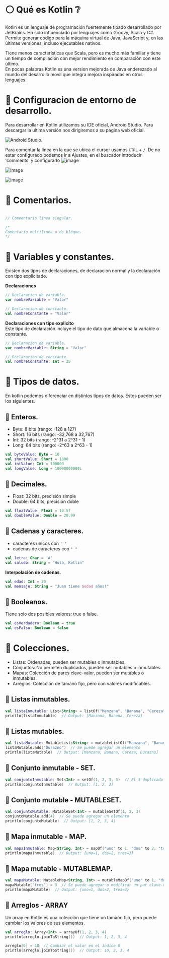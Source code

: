 # ⚪ Qué es Kotlin ❔
Kotlin es un lenguaje de programación fuertemente tipado desarrollado por JetBrains. Ha sido influenciado por lenguajes como Groovy, Scala y C#. Permite generar código para la máquina virtual de Java, JavaScript y, en las últimas versiones, incluso ejecutables nativos.

Tiene menos características que Scala, pero es mucho más familiar y tiene un tiempo de compilación con mejor rendimiento en comparación con este último.   
En pocas palabras Kotlin es una version mejorada de Java enderezado al mundo del desarrollo movil que integra mejora inspiradas en otros lenguajes.

# 📌 Configuracion de entorno de desarrollo.
Para desarrollar en Kotlin utilizamos su IDE oficial, Android Studio.
Para descargar la ultima versión nos dirigiremos a su página web oficial.   

![Android Studio]("https://developer.android.com/studio?hl=es-419").


Para comentar la linea en la que se ubica el cursor usamos `CTRL` + `/`. De no estar configurado podemos ir a Ajustes, en el buscador introducir 'comments' y configurarlo 
![image](https://github.com/user-attachments/assets/0dd7618a-64e8-408d-b0ca-11984b2eb676)
       
![image](https://github.com/user-attachments/assets/214a2494-4345-431b-92aa-6905866e97af)
      
![image](https://github.com/user-attachments/assets/a3e26fdb-f8e6-4062-bf2b-ad612dace1be)




# 📌 Comentarios.
```kotlin

// Comeentario linea singular.

/*
Comentario multilinea o de bloque.
*/
```

# 📌 Variables y constantes.
Existen dos tipos de declaraciones, de declaracion normal y la declaración con tipo explicitado.   
   
**Declaraciones**
```kotlin
// Declaracion de variable.
var nombreVariable = "Valor"

// Declaracion de constante.
val nombreConstante = "Valor"
```

**Declaraciones con tipo explicito**    
Este tipo de declaración incluye el tipo de dato que almacena la variable o constante.   
```kotlin
// Declaracion de variable.
var nombreVariable: String = "Valor"

// Declaracion de constante.
val nombreConstante: Int = 25
```

# 📌 Tipos de datos.
En kotlin podemos diferenciar en distintos tipos de datos. Estos pueden ser los siguientes.

## 🔹 Enteros.   
- Byte: 8 bits (rango: -128 a 127)
- Short: 16 bits (rango: -32,768 a 32,767)
- Int: 32 bits (rango: -2^31 a 2^31 - 1)
- Long: 64 bits (rango: -2^63 a 2^63 - 1)
```kotlin
val byteValue: Byte = 10
val shortValue: Short = 1000
val intValue: Int = 100000
val longValue: Long = 10000000000L
```

## 🔹 Decimales.
- Float: 32 bits, precisión simple   
- Double: 64 bits, precisión doble   
```kotlin
val floatValue: Float = 10.5f
val doubleValue: Double = 20.99
```

## 🔹 Cadenas y caracteres.
- caracteres unicos con `' '`
- cadenas de caracteres con `" "`
```kotlin
val letra: Char = 'A'
val saludo: String = "Hola, Kotlin"
```

**Interpolación de cadenas.**
```kotlin
val edad: Int = 20
val mensaje: String = "Juan tiene $edad años!"
```


## 🔹 Booleanos.
Tiene solo dos posibles valores: true o false.
```kotlin
val esVerdadero: Boolean = true
val esFalso: Boolean = false
```

# 📌 Colecciones.
- Listas: Ordenadas, pueden ser mutables o inmutables.
- Conjuntos: No permiten duplicados, pueden ser mutables o inmutables.
- Mapas: Colección de pares clave-valor, pueden ser mutables o inmutables.
- Arreglos: Colección de tamaño fijo, pero con valores modificables.
     
## 🔹 Listas inmutables.
```kotlin
val listaInmutable: List<String> = listOf("Manzana", "Banana", "Cereza")
println(listaInmutable)  // Output: [Manzana, Banana, Cereza]
```

## 🔹 Listas mutables.
```kotlin
val listaMutable: MutableList<String> = mutableListOf("Manzana", "Banana", "Cereza")
listaMutable.add("Durazno")  // Se puede agregar un elemento
println(listaMutable)  // Output: [Manzana, Banana, Cereza, Durazno]
```

## 🔹 Conjunto inmutable - SET.
```kotlin
val conjuntoInmutable: Set<Int> = setOf(1, 2, 3, 3)  // El 3 duplicado será ignorado
println(conjuntoInmutable)  // Output: [1, 2, 3]
```

## 🔹 Conjunto mutable - MUTABLESET.
```kotlin
val conjuntoMutable: MutableSet<Int> = mutableSetOf(1, 2, 3)
conjuntoMutable.add(4)  // Se puede agregar un elemento
println(conjuntoMutable)  // Output: [1, 2, 3, 4]
```

## 🔹 Mapa inmutable - MAP.
```kotlin
val mapaInmutable: Map<String, Int> = mapOf("uno" to 1, "dos" to 2, "tres" to 3)
println(mapaInmutable)  // Output: {uno=1, dos=2, tres=3}
```

## 🔹 Mapa mutable - MUTABLEMAP.
```kotlin
val mapaMutable: MutableMap<String, Int> = mutableMapOf("uno" to 1, "dos" to 2)
mapaMutable["tres"] = 3  // Se puede agregar o modificar un par clave-valor
println(mapaMutable)  // Output: {uno=1, dos=2, tres=3}
```

## 🔹 Arreglos - ARRAY
Un array en Kotlin es una colección que tiene un tamaño fijo, pero puede cambiar los valores de sus elementos.   
```kotlin
val arreglo: Array<Int> = arrayOf(1, 2, 3, 4)
println(arreglo.joinToString())  // Output: 1, 2, 3, 4

arreglo[0] = 10  // Cambiar el valor en el índice 0
println(arreglo.joinToString())  // Output: 10, 2, 3, 4
```

